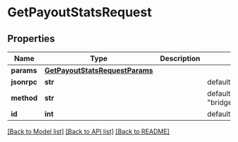 # GetPayoutStatsRequest

## Properties
Name | Type | Description | Notes
------------ | ------------- | ------------- | -------------
**params** | [**GetPayoutStatsRequestParams**](GetPayoutStatsRequestParams.md) |  | 
**jsonrpc** | **str** |  | defaults to "2.0"
**method** | **str** |  | defaults to "bridge.get_follow_list"
**id** | **int** |  | defaults to 1

[[Back to Model list]](../README.md#documentation-for-models) [[Back to API list]](../README.md#documentation-for-api-endpoints) [[Back to README]](../README.md)


